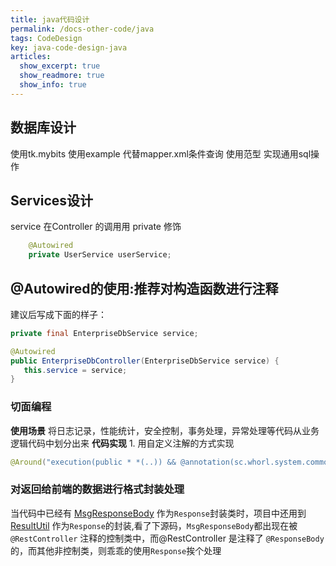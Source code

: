 ```yaml
---
title: java代码设计
permalink: /docs-other-code/java
tags: CodeDesign
key: java-code-design-java
articles:
  show_excerpt: true
  show_readmore: true
  show_info: true
---
```

## 数据库设计
使用tk.mybits
使用example 代替mapper.xml条件查询
使用范型 实现通用sql操作

## Services设计
service 在Controller 的调用用 private 修饰
```java
    @Autowired
    private UserService userService;
```

## @Autowired的使用:推荐对构造函数进行注释

建议后写成下面的样子：
```java
private final EnterpriseDbService service;

@Autowired
public EnterpriseDbController(EnterpriseDbService service) {
   this.service = service;
}
```

### 切面编程
**使用场景** 将日志记录，性能统计，安全控制，事务处理，异常处理等代码从业务逻辑代码中划分出来
**代码实现** 1. 用自定义注解的方式实现
```java
@Around("execution(public * *(..)) && @annotation(sc.whorl.system.commons.limitrate.Limit)")
```

### 对返回给前端的数据进行格式封装处理
当代码中已经有 [MsgResponseBody](/java-util-code/MsgResponseBody) 作为`Response`封装类时，项目中还用到 [ResultUtil](/java-util-code/ResultUtil) 作为`Response`的封装,看了下源码，`MsgResponseBody`都出现在被`@RestController` 注释的控制类中，而@RestController 是注释了 `@ResponseBody`的，而其他非控制类，则乖乖的使用`Response`挨个处理
